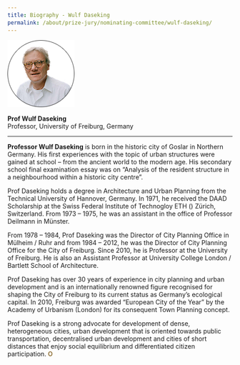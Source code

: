```yaml
---
title: Biography - Wulf Daseking
permalink: /about/prize-jury/nominating-committee/wulf-daseking/
---
```


<div style="width:150px"><img src="/images/jury/wulf-daseking.png" alt="Wulf Daseking" /></div>

**Prof Wulf Daseking**<br>
Professor, University of Freiburg, Germany

---

**Professor Wulf Daseking** is born in the historic city of Goslar in Northern Germany. His first experiences with the topic of urban structures were gained at school – from the ancient world to the modern age. His secondary school final examination essay was on “Analysis of the resident structure in a neighbourhood within a historic city centre”. 

Prof Daseking holds a degree in Architecture and Urban Planning from the Technical University of Hannover, Germany. In 1971, he received the DAAD Scholarship at the Swiss Federal Institute of Technogloy ETH () Zürich, Switzerland. From 1973 – 1975, he was an assistant in the office of Professor Deilmann in Münster. 

From 1978 – 1984, Prof Daseking was the Director of City Planning Office in Mülheim / Ruhr and from 1984 – 2012, he was the Director of City Planning Office for the City of Freiburg. Since 2010, he is Professor at the University of Freiburg. He is also an Assistant Professor at University College London / Bartlett School of Architecture. 

Prof Daseking has over 30 years of experience in city planning and urban development and is an internationally renowned figure recognised for shaping the City of Freiburg to its current status as Germany’s ecological capital. In 2010, Freiburg was awarded “European City of the Year” by the Academy of Urbanism (London) for its consequent Town Planning concept. 

Prof Daseking is a strong advocate for development of dense, heterogeneous cities, urban development that is oriented towards public transportation, decentralised urban development and cities of short distances that enjoy social equilibrium and differentiated citizen participation. **<font color="#967942">O</font>**
